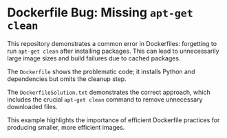 # Dockerfile Bug: Missing `apt-get clean`

This repository demonstrates a common error in Dockerfiles: forgetting to run `apt-get clean` after installing packages.  This can lead to unnecessarily large image sizes and build failures due to cached packages.

The `Dockerfile` shows the problematic code; it installs Python and dependencies but omits the cleanup step.

The `DockerfileSolution.txt` demonstrates the correct approach, which includes the crucial `apt-get clean` command to remove unnecessary downloaded files.

This example highlights the importance of efficient Dockerfile practices for producing smaller, more efficient images.